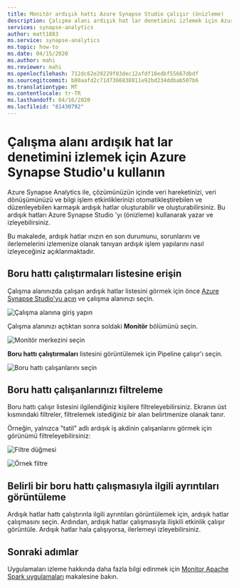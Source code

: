 ```yaml
---
title: Monitör ardışık hattı Azure Synapse Studio çalışır (önizleme)
description: Çalışma alanı ardışık hat lar denetimini izlemek için Azure Synapse Studio'yu kullanın.
services: synapse-analytics
author: matt1883
ms.service: synapse-analytics
ms.topic: how-to
ms.date: 04/15/2020
ms.author: mahi
ms.reviewer: mahi
ms.openlocfilehash: 712dc62e29229f03dec12afdf18edbf55667dbdf
ms.sourcegitcommit: b80aafd2c71d7366838811e92bd234ddbab507b6
ms.translationtype: MT
ms.contentlocale: tr-TR
ms.lasthandoff: 04/16/2020
ms.locfileid: "81430792"
---
```

# <a name="use-azure-synapse-studio-to-monitor-your-workspace-pipeline-runs"></a>Çalışma alanı ardışık hat lar denetimini izlemek için Azure Synapse Studio'u kullanın

Azure Synapse Analytics ile, çözümünüzün içinde veri hareketinizi, veri dönüşümünüzü ve bilgi işlem etkinliklerinizi otomatikleştirebilen ve düzenleyebilen karmaşık ardışık hatlar oluşturabilir ve oluşturabilirsiniz. Bu ardışık hatları Azure Synapse Studio 'yı (önizleme) kullanarak yazar ve izleyebilirsiniz.

Bu makalede, ardışık hatlar ınızın en son durumunu, sorunlarını ve ilerlemelerini izlemenize olanak tanıyan ardışık işlem yapılarını nasıl izleyeceğiniz açıklanmaktadır.

## <a name="access-the-list-of-pipeline-runs"></a>Boru hattı çalıştırmaları listesine erişin

Çalışma alanınızda çalışan ardışık hatlar listesini görmek için önce [Azure Synapse Studio'yu açın](https://web.azuresynapse.net/) ve çalışma alanınızı seçin.

![Çalışma alanına giriş yapın](./media/common/login-workspace.png)

Çalışma alanınızı açtıktan sonra soldaki **Monitör** bölümünü seçin.

![Monitör merkezini seçin](./media/common/left-nav.png)

**Boru hattı çalıştırmaları** listesini görüntülemek için Pipeline çalışır'ı seçin.

![Boru hattı çalışanlarını seçin](./media/how-to-monitor-pipeline-runs/monitor-hub-nav-pipelineruns.png)

## <a name="filtering-your-pipeline-runs"></a>Boru hattı çalışanlarınızı filtreleme

Boru hattı çalışır listesini ilgilendiğiniz kişilere filtreleyebilirsiniz. Ekranın üst kısmındaki filtreler, filtrelemek istediğiniz bir alan belirtmenize olanak tanır.

Örneğin, yalnızca "tatil" adlı ardışık iş akdinin çalışanlarını görmek için görünümü filtreleyebilirsiniz:

![Filtre düğmesi](./media/common/filter-button.png)

![Örnek filtre](./media/how-to-monitor-pipeline-runs/filter-example.png)

## <a name="viewing-details-about-a-specific-pipeline-run"></a>Belirli bir boru hattı çalışmasıyla ilgili ayrıntıları görüntüleme

Ardışık hatlar hattı çalıştırınla ilgili ayrıntıları görüntülemek için, ardışık hatlar çalışmasını seçin. Ardından, ardışık hatlar çalışmasıyla ilişkili etkinlik çalışır görüntüle. Ardışık hatlar hala çalışıyorsa, ilerlemeyi izleyebilirsiniz. 
  
## <a name="next-steps"></a>Sonraki adımlar

Uygulamaları izleme hakkında daha fazla bilgi edinmek için [Monitor Apache Spark uygulamaları](how-to-monitor-spark-applications.md) makalesine bakın. 
